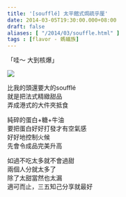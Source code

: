 ```yaml
---
title: '[soufflé] 太平館式焗疏乎厘'
date: 2014-03-05T19:30:00.000+08:00
draft: false
aliases: [ "/2014/03/souffle.html" ]
tags : [flavor - 螞蟻族]
---
```


「哇～ 大到核爆」  

[![](https://1.bp.blogspot.com/-5E1nMDN4m64/XC3tVGGqdBI/AAAAAAAADwI/SH4yv2Dmlro-_u-LU4AuQGd2Q4pIKACKgCLcBGAs/s640/11.jpg)](https://1.bp.blogspot.com/-5E1nMDN4m64/XC3tVGGqdBI/AAAAAAAADwI/SH4yv2Dmlro-_u-LU4AuQGd2Q4pIKACKgCLcBGAs/s1600/11.jpg)

比我的頭還要大的soufflé  
就是把法式精緻甜品  
弄成港式的大件夾抵食  
  
純碎的蛋白+糖+牛油  
要把蛋白好好打發才有空氣感  
好好地控制火候  
先會令成品完美升高  
  
如過不吃太多就不會過甜  
兩個人分就太多了  
除了太甜當然也太漏  
適可而止，三五知己分享就最好